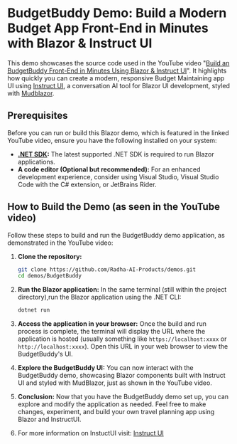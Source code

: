 # BudgetBuddy Demo: Build a Modern Budget App Front-End in Minutes with Blazor & Instruct UI

This demo showcases the source code used in the YouTube video "[Build an BudgetBuddy Front-End in Minutes Using Blazor & Instruct UI](https://youtu.be/EfuOXulAIjI)". It highlights how quickly you can create a modern, responsive Budget Maintaining app UI using [Instruct UI](https://instructui.com/), a conversation AI tool for Blazor UI development, styled with [Mudblazor](https://www.mudblazor.com/).

## Prerequisites

Before you can run or build this Blazor demo, which is featured in the linked YouTube video, ensure you have the following installed on your system:

* **[.NET SDK](https://dotnet.microsoft.com/download):** The latest supported .NET SDK is required to run Blazor applications.
* **A code editor (Optional but recommended):** For an enhanced development experience, consider using Visual Studio, Visual Studio Code with the C# extension, or JetBrains Rider.


## How to Build the Demo (as seen in the YouTube video)

Follow these steps to build and run the BudgetBuddy demo application, as demonstrated in the YouTube video:

1.  **Clone the repository:**

    ```bash
    git clone https://github.com/Radha-AI-Products/demos.git
    cd demos/BudgetBuddy
    ```

2.  **Run the Blazor application:** In the same terminal (still within the project directory),run the Blazor application using the .NET CLI:

    ```bash
    dotnet run
    ```
3.  **Access the application in your browser:** Once the build and run process is complete, the terminal will display the URL where the application is hosted (usually something like `https://localhost:xxxx` or `http://localhost:xxxx`). Open this URL in your web browser to view the BudgetBuddy's UI.

4.  **Explore the BudgetBuddy UI:** You can now interact with the BudgetBuddy demo, showcasing Blazor components built with Instruct UI and styled with MudBlazor, just as shown in the YouTube video.

5.  **Conclusion:** Now that you have the BudgetBuddy demo set up, you can explore and modify the application as needed. Feel free to make changes, experiment, and build your own travel planning app using Blazor and InstructUI.
6.  For more information on  InstuctUI visit: [Instruct UI](https://instructui.com/)
